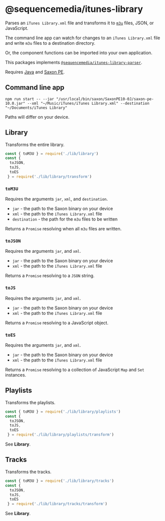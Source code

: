 # @sequencemedia/itunes-library

Parses an `iTunes Library.xml` file and transforms it to [`m3u`](https://en.wikipedia.org/wiki/M3U) files, JSON, or JavaScript.

The command line app can watch for changes to an `iTunes Library.xml` file and write `m3u` files to a destination directory.

Or, the component functions can be imported into your own application. 

This packages implements [`@sequencemedia/itunes-library-parser`](https://github.com/sequencemedia/itunes-library-parser).

Requires [Java](https://www.oracle.com/java/technologies/javase-downloads.html) and [Saxon PE](https://www.saxonica.com/welcome/welcome.xml).

## Command line app

```
npm run start -- --jar "/usr/local/bin/saxon/SaxonPE10-0J/saxon-pe-10.0.jar" --xml "~/Music/iTunes/iTunes Library.xml" --destination "~/Documents/iTunes Library"
```

Paths will differ on your device.

## Library

Transforms the entire library.

```javascript
const { toM3U } = require('./lib/library')
const {
  toJSON,
  toJS,
  toES
 } = require('./lib/library/transform')
```

### `toM3U`

Requires the arguments `jar`, `xml`, and `destination`.

- `jar` - the path to the Saxon binary on your device
- `xml` - the path to the `iTunes Library.xml` file
- `destination` - the path for the `m3u` files to be written

Returns a `Promise` resolving when all `m3u` files are written.

### `toJSON`

Requires the arguments `jar`, and `xml`.

- `jar` - the path to the Saxon binary on your device
- `xml` - the path to the `iTunes Library.xml` file

Returns a `Promise` resolving to a `JSON` string.

### `toJS`

Requires the arguments `jar`, and `xml`.

- `jar` - the path to the Saxon binary on your device
- `xml` - the path to the `iTunes Library.xml` file

Returns a `Promise` resolving to a JavaScript object.

### `toES`

Requires the arguments `jar`, and `xml`.

- `jar` - the path to the Saxon binary on your device
- `xml` - the path to the `iTunes Library.xml` file

Returns a `Promise` resolving to a collection of JavaScript `Map` and `Set` instances.

## Playlists

Transforms the playlists.

```javascript
const { toM3U } = require('./lib/library/playlists')
const {
  toJSON,
  toJS,
  toES
 } = require('./lib/library/playlists/transform')
```

See **Library**.

## Tracks

Transforms the tracks.

```javascript
const { toM3U } = require('./lib/library/tracks')
const {
  toJSON,
  toJS,
  toES
 } = require('./lib/library/tracks/transform')
```

See **Library**.
